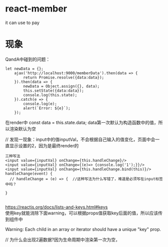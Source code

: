 # react-member
it can use to pay

# 现象

QandA中碰到的问题：
```
let newData = {};
    ajax('http://localhost:9000/memberData').then(data => {
        return Promise.resolve({data:data});
    }).then(data => {
        newData = Object.assign({}, data);    
        this.setState({data:data});
        console.log(this.state);
    }).catch(e => {
        console.log(e);
        alert(`Error: ${e}`);
    });
```
在render中  const data = this.state.data; 
data第一次默认为构造函数中的值，所以渲染默认为空


// 发现一现象：input中的值inputVal，不会根据自己输入的值变化，页面中会一直显示设置的2，因为是最终render的
```
三种写法
<input value={inputVal} onChange={this.handleChange}/>
<input value={inputVal} onChange={(e)=> {console.log('1');}}/>
<input value={inputVal} onChange={this.handleChange.bind(this)}/>
handleChange(event) {
  // handleChange = (e) => {  //这种写法为什么写错了，难道是必须写在input标签中吗？

}
```
## 
https://reactjs.org/docs/lists-and-keys.html#keys  
使用key就能消除下面warning，可以根据props值获取key后面的值，所以应该传到组件中

Warning: Each child in an array or iterator should have a unique "key" prop.

// 为什么会出现2遍数据?因为生命周期中渲染第一次为空，